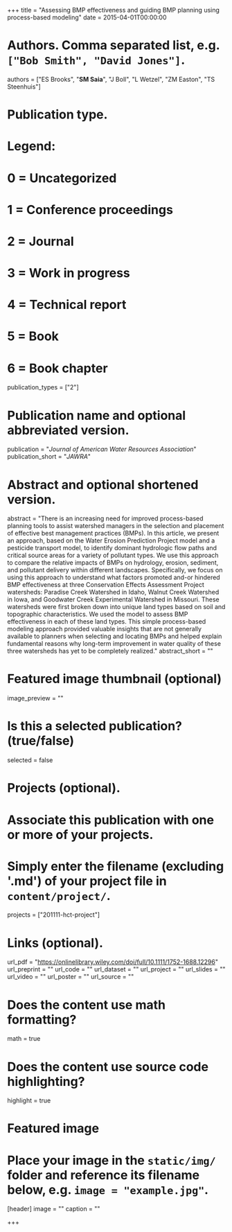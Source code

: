 +++
title = "Assessing BMP effectiveness and guiding BMP planning using process-based modeling"
date = 2015-04-01T00:00:00

# Authors. Comma separated list, e.g. `["Bob Smith", "David Jones"]`.
authors = ["ES Brooks", "**SM Saia**", "J Boll", "L Wetzel", "ZM Easton", "TS Steenhuis"]

# Publication type.
# Legend:
# 0 = Uncategorized
# 1 = Conference proceedings
# 2 = Journal
# 3 = Work in progress
# 4 = Technical report
# 5 = Book
# 6 = Book chapter
publication_types = ["2"]

# Publication name and optional abbreviated version.
publication = "*Journal of American Water Resources Association*"
publication_short = "*JAWRA*"

# Abstract and optional shortened version.
abstract = "There is an increasing need for improved process-based planning tools to assist watershed managers in the selection and placement of effective best management practices (BMPs). In this article, we present an approach, based on the Water Erosion Prediction Project model and a pesticide transport model, to identify dominant hydrologic flow paths and critical source areas for a variety of pollutant types. We use this approach to compare the relative impacts of BMPs on hydrology, erosion, sediment, and pollutant delivery within different landscapes. Specifically, we focus on using this approach to understand what factors promoted and-or hindered BMP effectiveness at three Conservation Effects Assessment Project watersheds: Paradise Creek Watershed in Idaho, Walnut Creek Watershed in Iowa, and Goodwater Creek Experimental Watershed in Missouri. These watersheds were first broken down into unique land types based on soil and topographic characteristics. We used the model to assess BMP effectiveness in each of these land types. This simple process-based modeling approach provided valuable insights that are not generally available to planners when selecting and locating BMPs and helped explain fundamental reasons why long-term improvement in water quality of these three watersheds has yet to be completely realized."
abstract_short = ""

# Featured image thumbnail (optional)
image_preview = ""

# Is this a selected publication? (true/false)
selected = false

# Projects (optional).
#   Associate this publication with one or more of your projects.
#   Simply enter the filename (excluding '.md') of your project file in `content/project/`.
projects = ["201111-hct-project"]

# Links (optional).
url_pdf = "https://onlinelibrary.wiley.com/doi/full/10.1111/1752-1688.12296"
url_preprint = ""
url_code = ""
url_dataset = ""
url_project = ""
url_slides = ""
url_video = ""
url_poster = ""
url_source = ""

# Does the content use math formatting?
math = true

# Does the content use source code highlighting?
highlight = true

# Featured image
# Place your image in the `static/img/` folder and reference its filename below, e.g. `image = "example.jpg"`.
[header]
image = ""
caption = ""

+++